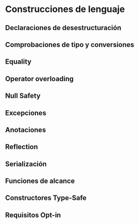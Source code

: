 # Construcciones de lenguaje

## Declaraciones de desestructuración

## Comprobaciones de tipo y conversiones

## Equality

## Operator overloading

## Null Safety

## Excepciones

## Anotaciones

## Reflection

## Serialización

## Funciones de alcance

## Constructores Type-Safe

## Requisitos Opt-in
